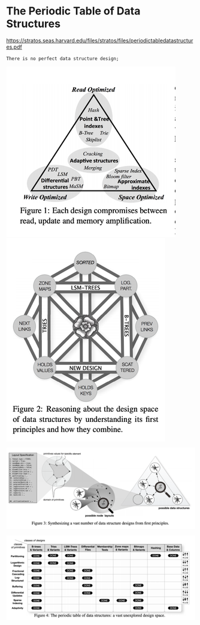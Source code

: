 # The Periodic Table of Data Structures

https://stratos.seas.harvard.edu/files/stratos/files/periodictabledatastructures.pdf

```
There is no perfect data structure design;
```

<img src="images/Data_Compromise.png" alt="image" width="452" height="453"/>

<img src="images/Design_Space.png" alt="image" width="424" height="542"/>

![image](images/First_Principles.png)

![image](images/Periodic_Tables.png)


